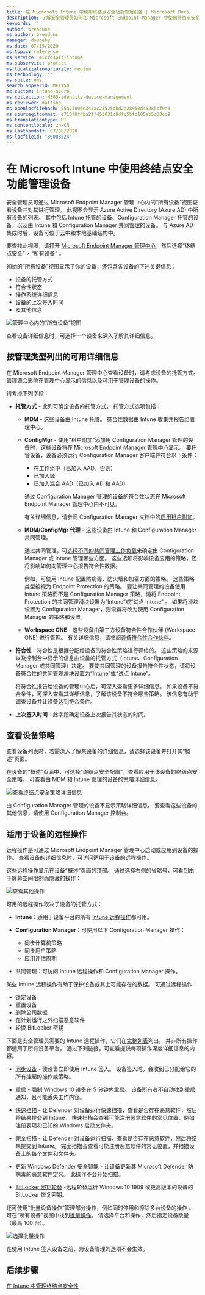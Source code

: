 ```yaml
---
title: 在 Microsoft Intune 中使用终结点安全功能管理设备 | Microsoft Docs
description: 了解安全管理员如何在 Microsoft Endpoint Manager 中使用终结点安全性节点查看设备并对其进行管理。
keywords: ''
author: brenduns
ms.author: brenduns
manager: dougeby
ms.date: 07/15/2020
ms.topic: reference
ms.service: microsoft-intune
ms.subservice: protect
ms.localizationpriority: medium
ms.technology: ''
ms.suite: ems
search.appverid: MET150
ms.custom: intune-azure
ms.collection: M365-identity-device-management
ms.reviewer: mattsha
ms.openlocfilehash: 55a73806e343ac23525dbd2a28950d46285bf9a3
ms.sourcegitcommit: e713f8f4ba2ff453031c9dfc5bfd105ab5d00cd9
ms.translationtype: HT
ms.contentlocale: zh-CN
ms.lasthandoff: 07/08/2020
ms.locfileid: "86088524"
---
```

# <a name="manage-devices-with-endpoint-security-in-microsoft-intune"></a>在 Microsoft Intune 中使用终结点安全功能管理设备

安全管理员可通过 Microsoft Endpoint Manager 管理中心内的“所有设备”视图查看设备并对其进行管理。 此视图会显示 Azure Active Directory (Azure AD) 中所有设备的列表。 其中包括 Intune 托管的设备、Configuration Manager 托管的设备，以及由 Intune 和 Configuration Manager [共同管理](https://docs.microsoft.com/configmgr/comanage/overview)的设备。 与 Azure AD 集成时后，设备可位于云中和本地基础结构中。

 要查找此视图，请打开 [Microsoft Endpoint Manager 管理中心](https://go.microsoft.com/fwlink/?linkid=2109431)，然后选择“终结点安全” > “所有设备” 。

初始的“所有设备”视图显示了你的设备，还包含各设备的下述关键信息：

- 设备的托管方式
- 符合性状态
- 操作系统详细信息
- 设备的上次签入时间
- 及其他信息

![管理中心内的“所有设备”视图](./media/endpoint-security-manage-devices/all-device-view.png)

查看设备详细信息时，可选择一个设备来深入了解其详细信息。

## <a name="available-details-by-management-type"></a>按管理类型列出的可用详细信息

在 Microsoft Endpoint Manager 管理中心查看设备时，请考虑设备的托管方式。 管理源会影响在管理中心显示的信息以及可用于管理设备的操作。

请考虑下列字段：

- **托管方式** - 此列可确定设备的托管方式。 托管方式选项包括：

  - **MDM** - 这些设备由 Intune 托管。 符合性数据由 Intune 收集并报告给管理中心。

  - **ConfigMgr** - 使用“租户附加”添加用 Configuration Manager 管理的设备时，这些设备将在 Microsoft Endpoint Manager 管理中心显示。 要托管设备，设备必须运行 Configuration Manager 客户端并符合以下条件：

    - 在工作组中（已加入 AAD，否则）
    - 已加入域
    - 已加入混合 AAD（已加入 AD 和 AAD）

    通过 Configuration Manager 管理的设备的符合性状态在 Microsoft Endpoint Manager 管理中心内不可见。

    有关详细信息，请参阅 Configuration Manager 文档中的[启用租户附加](https://docs.microsoft.com/configmgr/tenant-attach/device-sync-actions)。

  - **MDM/ConfigMgr 代理** - 这些设备由 Intune 和 Configuration Manager 共同管理。

    通过共同管理，可[选择不同的共同管理工作负载](https://docs.microsoft.com/configmgr/comanage/how-to-switch-workloads)来确定由 Configuration Manager 或 Intune 管理哪些方面。 这些选项将影响设备应用的策略，还将影响如何向管理中心报告符合性数据。

    例如，可使用 Intune 配置防病毒、防火墙和加密方面的策略。 这些策略类型被视为 Endpoint Protection 的策略。 要让共同管理的设备使用 Intune 策略而不是 Configuration Manager 策略，请将 Endpoint Protection 的共同管理滑块设置为“Intune”或“试点 Intune” 。 如果将滑块设置为 Configuration Manager，则设备将改为使用 Configuration Manager 的策略和设置。

  - **Workspace ONE** - 这些设备由第三方设备符合性合作伙伴 (Workspace ONE) 进行管理。 有关详细信息，请参阅[设备符合性合作伙伴](../protect/device-compliance-partners.md)。

- **符合性**：符合性是根据分配给设备的符合性策略进行评估的。 这些策略的来源以及控制台中显示的信息由设备的托管方式（Intune、Configuration Manager 或共同管理）决定。 要使共同管理的设备报告符合性状态，请将设备符合性的共同管理滑块设置为“Intune”或“试点 Intune”。  

  将符合性报告给设备的管理中心后，可深入查看更多详细信息。 如果设备不符合条件，可深入查看其详细信息，了解该设备不符合哪些策略。 该信息有助于调查设备并让设备达到符合条件。

- **上次签入时间**：此字段确定设备上次报告其状态的时间。

## <a name="review-a-devices-policy"></a>查看设备策略

查看设备列表时，若需深入了解某设备的详细信息，请选择该设备并打开其“概述”页面。

在设备的“概述”页面中，可选择“终结点安全配置”，查看应用于该设备的终结点安全策略。 可查看由 MDM 和 Intune 管理的设备的策略详细信息。

![查看终结点安全策略详细信息](./media/endpoint-security-manage-devices/view-policy-details.png)

由 Configuration Manager 管理的设备不显示策略详细信息。 要查看这些设备的其他信息，请使用 Configuration Manager 控制台。

## <a name="remote-actions-for-devices"></a>适用于设备的远程操作

远程操作是可通过 Microsoft Endpoint Manager 管理中心启动或应用到设备的操作。 查看设备的详细信息时，可访问适用于设备的远程操作。

这些远程操作显示在设备“概述”页面的顶部。 通过选择右侧的省略号，可看到由于屏幕空间限制而隐藏的操作：

![查看其他操作](./media/endpoint-security-manage-devices/view-additional-actions.png)

可用的远程操作取决于设备的托管方式：

- **Intune**：适用于设备平台的所有 [Intune 远程操作](../remote-actions/device-management.md)都可用。  
- **Configuration Manager**：可使用以下 Configuration Manager 操作：

  - 同步计算机策略
  - 同步用户策略
  - 应用评估周期

- 共同管理：可访问 Intune 远程操作和 Configuration Manager 操作。

某些 Intune 远程操作有助于保护设备或其上可能存在的数据。 可通过远程操作：

- 锁定设备
- 重置设备
- 删除公司数据
- 在计划运行之外扫描恶意软件
- 轮换 BitLocker 密钥

下面是安全管理员需要的 Intune 远程操作，它们在[完整列表](../remote-actions/device-inventory.md#view-the-device-details)列出。 并非所有操作都适用于所有设备平台。 通过下列链接，可查看提供每项操作深度详细信息的内容。

- [同步设备](../remote-actions/device-sync.md) - 使设备立即使用 Intune 签入。 设备签入时，会收到已分配给它的所有挂起的操作或策略。  

- [重启](../remote-actions/device-restart.md) - 强制 Windows 10 设备在 5 分钟内重启。 设备所有者不自动收到重启通知，且可能丢失工作内容。

- [快速扫描](../configuration/device-restrictions-windows-10.md) - 让 Defender 对设备运行快速扫描，查看是否存在恶意软件，然后将结果提交到 Intune。 快速扫描会查看可能注册恶意软件的常见位置，例如注册表项和已知的 Windows 启动文件夹。

- [完全扫描](../configuration/device-restrictions-windows-10.md) - 让 Defender 对设备运行扫描，查看是否存在恶意软件，然后将结果提交到 Intune。 完全扫描会查看可能注册恶意软件的常见位置，并扫描设备上的每个文件和文件夹。

- 更新 Windows Defender 安全智能 - 让设备更新其 Microsoft Defender 防病毒的恶意软件定义。 此操作不会开始扫描。

- [BitLocker 密钥轮替](../protect/encrypt-devices.md#to-rotate-the-bitlocker-recovery-key) -远程轮替运行 Windows 10 1909 或更高版本的设备的 BitLocker 恢复密钥。

还可使用“批量设备操作”管理部分操作，例如同时停用和擦除多台设备的操作 。 可在“所有设备”视图中找到[批量操作](../remote-actions/bulk-device-actions.md)。 请选择平台和操作，然后指定设备数量（最高 100 台）。

![选择批量操作](./media/endpoint-security-manage-devices/select-bulk-actions.png)

在使用 Intune 签入设备之前，为设备管理的选项不会生效。

## <a name="next-steps"></a>后续步骤

[在 Intune 中管理终结点安全性](../protect/endpoint-security.md)